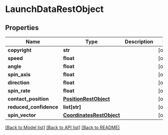 # LaunchDataRestObject

## Properties
Name | Type | Description | Notes
------------ | ------------- | ------------- | -------------
**copyright** | **str** |  | [optional] 
**speed** | **float** |  | [optional] 
**angle** | **float** |  | [optional] 
**spin_axis** | **float** |  | [optional] 
**direction** | **float** |  | [optional] 
**spin_rate** | **float** |  | [optional] 
**contact_position** | [**PositionRestObject**](PositionRestObject.md) |  | [optional] 
**reduced_confidence** | **list[str]** |  | [optional] 
**spin_vector** | [**CoordinatesRestObject**](CoordinatesRestObject.md) |  | [optional] 

[[Back to Model list]](../README.md#documentation-for-models) [[Back to API list]](../README.md#documentation-for-api-endpoints) [[Back to README]](../README.md)

